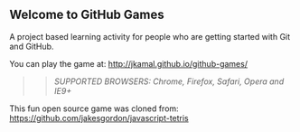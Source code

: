 ## Welcome to GitHub Games

A project based learning activity for people who are getting started with Git and GitHub.

You can play the game at: http://jkamal.github.io/github-games/

>> _*SUPPORTED BROWSERS*: Chrome, Firefox, Safari, Opera and IE9+_

This fun open source game was cloned from: https://github.com/jakesgordon/javascript-tetris
